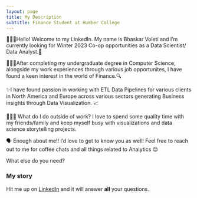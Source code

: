 ```yaml
---
layout: page
title: My Description
subtitle: Finance Student at Humber College
---
```


🙋🏾‍♂️Hello! Welcome to my LinkedIn. My name is Bhaskar Voleti and I’m currently looking for Winter 2023 Co-op opportunities as a Data Scientist/ Data Analyst.💼

👨🏾‍🎓After completing my undergraduate degree in Computer Science, alongside my work experiences through various job opportunites, I have found a keen interest in the world of Finance.🔍

 ✨I have found passion in working with ETL Data Pipelines for various clients in North America and Europe across various sectors generating Business insights through Data Visualization. 📈

🧘🏾‍♂️ What do I do outside of work? I love to spend some quality time with my friends/family and keep myself busy with visualizations and data science storytelling projects.

🗣 Enough about me!! I’d love to get to know you as well! Feel free to reach out to me for coffee chats and all things related to Analytics 😊

What else do you need?

### My story

Hit me up on [LinkedIn](https://www.linkedin.com/in/bhaskar-voleti-profile/) and it will answer **all** your questions.
